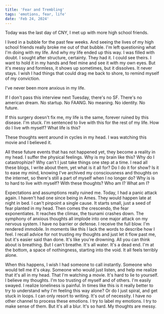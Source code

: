 ```yaml
---
title: 'Fear and Trembling'
tags: 'emotions, fear, life'
date: 'Feb 24, 2024'
---
```


Today was the last day of CNY, I met up with more high school friends.

I lived in a bubble for the past few weeks. And seeing the lives of my high school friends really broke me out of that bubble. I'm left questioning what I'm doing with my life. And why my life ended up this way. I was filled with doubt. I sought after structure, certainty. They had it. I could see theirs. I want to hold it in my hands and feel mine and see it with my own eyes. But it's messy and formless, it shows up sometimes, but it dissolves. It never stays. I wish I had things that could drag me back to shore, to remind myself of my conviction.

I've never been more anxious in my life.

If I don't pass this interview next Tuesday, there's no SF. There's no american dream. No startup. No FAANG. No meaning. No identity. No future.

If this surgery doesn't fix me, my life is the same, forever ruined by this disease. I'm stuck. I'm sentenced to live with this for the rest of my life. How do I live wth myself? What life is this?

These thoughts went around in cycles in my head. I was watching this movie and I believed it.

All these future events that has not happened yet, they become a reality in my head. I suffer the physical feelings. Why is my brain like this? Why do I catastrophize? Why can't I just take things one step at a time. I read all these blogs, I write about them, yet what is it all for? Do I do it for show? Is it to ease my mind, knowing I've archived my consciousness and thoughts on the internet, so there's still a part of myself when I no longer do? Why is is to hard to live with myself? With these thoughts? Who am I? What am I?

Expectations and assumptions really ruined me. Today, I had a panic attack again. I haven't had one since being in Ames. They would happen late at night in bed. I can't pinpoint a single cause. It starts small, just a seed of fear planted in my head. Then comes the crescendo, the fear exponentiates. It reaches the climax, the tsunami crashes down. The symphony of anxious thoughts all implode into one major attack on my nervous system. I have no barrier or defense. I receive the full blow. I'm rendered immobile. In moments like this I lack the words to describe how I feel. I recall advice for not trusting my thoughts and just let it flow past me, but it's easier said than done. It's like you're drowning. All you can think about is breathing. But I can't breathe. It's all water. It's a dead end. I'm at the bottom, a space of nothingness, starting into the void. It all feels terribly alone.

When this happens, I wish I had someone to call instantly. Someone who would tell me it's okay. Someone who would just listen, and help me realize that it's all in my head. That I'm watching a movie. It's hard to lie to yourself. I believe my thoughts. I'm too trusting of myself and of others. I'm easily swayed. I realize loneliness is painful. In times like this is it really better to try to understand why I'm feeling this way alone? Or do I just spiral, and get stuck in loops. I can only resort to writing. It's out of necessity. I have no other channel to process these emotions. I try to label my emotions. I try to make sense of them. But it's all a blur. It's so hard. My thoughts are messy.
